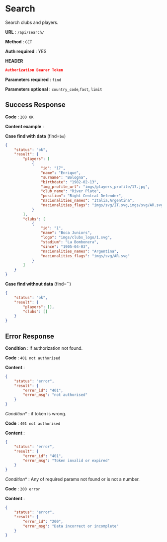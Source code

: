 # Search

Search clubs and players.

**URL** : `/api/search/`

**Method** : `GET`

**Auth required** : YES

**HEADER**

```json
Authorization Bearer Token
```

**Parameters required** : `find`

**Parameters optional** : `country_code`,`fast`, `limit`

## Success Response

**Code** : `200 OK`

**Content example** : 

**Case find with data** (find=`bo`)

```json
{
    "status": "ok",
    "result": {
        "players": [
            {
                "id": "17",
                "name": "Enrique",
                "surname": "Bologna",
                "birthdate": "1982-02-13",
                "img_profile_url": "imgs/players_profile/17.jpg",
                "club_name": "River Plate",
                "position": "Right Central Defender",
                "nacionalities_names": "Italia,Argentina",
                "nacionalities_flags": "imgs/svg/IT.svg,imgs/svg/AR.svg"
            }
        ],
        "clubs": [
            {
                "id": "1",
                "name": "Boca Juniors",
                "logo": "imgs/clubs_logo/1.svg",
                "stadium": "La Bombonera",
                "since": "1905-04-03",
                "nacionalities_names": "Argentina",
                "nacionalities_flags": "imgs/svg/AR.svg"
            }
        ]
    }
}
```

**Case find without data** (find=``)
```json
{
    "status": "ok",
    "result": {
        "players": [],
        "clubs": []
    }
}
```



## Error Response


**Condition** : if authorization not found.

**Code** : `401 not authorised`

**Content** :

```json
{
    "status": "error",
    "result": {
        "error_id": "401",
        "error_msg": "not authorised"
    }
}
```

*Condition** : if token is wrong.

**Code** : `401 not authorised`

**Content** :

```json
{
    "status": "error",
    "result": {
        "error_id": "401",
        "error_msg": "Token invalid or expired"
    }
}
```

*Condition** : Any of required params not found or is not a number.

**Code** : `200 error`

**Content** :

```json
{
    "status": "error",
    "result": {
        "error_id": "200",
        "error_msg": "Data incorrect or incomplete"
    }
}
```